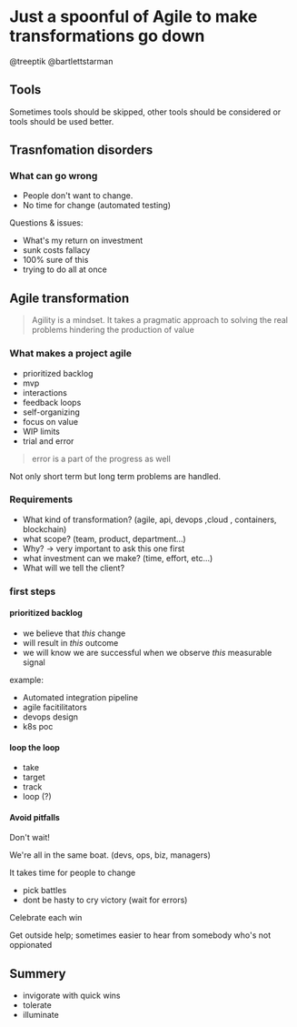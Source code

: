 # Just a spoonful of Agile to make transformations go down
@treeptik @bartlettstarman

## Tools
Sometimes tools should be skipped,
other tools should be considered
or tools should be used better.

## Trasnfomation disorders

### What can go wrong
- People don't want to change.
- No time for change (automated testing)

Questions & issues:

- What's my return on investment
- sunk costs fallacy
- 100% sure of this
- trying to do all at once

## Agile transformation
> Agility is a mindset. It takes a pragmatic approach to solving the real problems hindering the production of value

### What makes a project agile
- prioritized backlog
- mvp
- interactions
- feedback loops
- self-organizing
- focus on value 
- WIP limits
- trial and error

> error is a part of the progress as well

Not only short term but long term problems are handled.

### Requirements
- What kind of transformation? (agile, api, devops ,cloud , containers, blockchain)
- what scope? (team, product, department...)
- Why? -> very important to ask this one first
- what investment can we make? (time, effort, etc...)
- What will we tell the client?

### first steps

#### prioritized backlog
- we believe that *this* change
- will result in *this* outcome
- we will know we are successful when we observe *this* measurable signal

example:

- Automated integration pipeline
- agile facitilitators
- devops design
- k8s poc

#### loop the loop
- take
- target
- track
- loop (?)

#### Avoid pitfalls
Don't wait!

We're all in the same boat. (devs, ops, biz, managers)

It takes time for people to change
- pick battles
- dont be hasty to cry victory (wait for errors)

Celebrate each win

Get outside help; sometimes easier to hear from somebody who's not oppionated

## Summery
- invigorate with quick wins
- tolerate
- illuminate